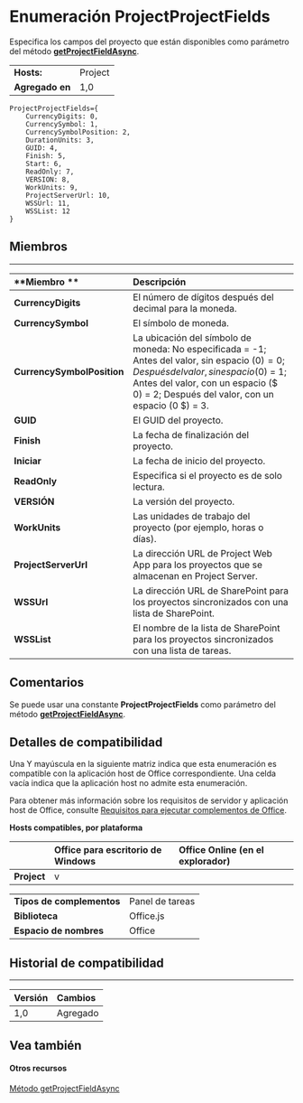 
# Enumeración ProjectProjectFields
Especifica los campos del proyecto que están disponibles como parámetro del método **[getProjectFieldAsync](../../reference/shared/projectdocument.getprojectfieldasync.md)**.

|||
|:-----|:-----|
|**Hosts:**|Project|
|**Agregado en**|1,0|

```
ProjectProjectFields={
    CurrencyDigits: 0, 
    CurrencySymbol: 1, 
    CurrencySymbolPosition: 2, 
    DurationUnits: 3,
    GUID: 4, 
    Finish: 5, 
    Start: 6, 
    ReadOnly: 7, 
    VERSION: 8, 
    WorkUnits: 9, 
    ProjectServerUrl: 10, 
    WSSUrl: 11, 
    WSSList: 12
}
```


## Miembros


****


|**Miembro	**|**Descripción**|
|:-----|:-----|
|**CurrencyDigits**|El número de dígitos después del decimal para la moneda.|
|**CurrencySymbol**|El símbolo de moneda.|
|**CurrencySymbolPosition**|La ubicación del símbolo de moneda: No especificada = -1; Antes del valor, sin espacio ($0) = 0; Después del valor, sin espacio (0$) = 1; Antes del valor, con un espacio ($ 0) = 2; Después del valor, con un espacio (0 $) = 3.|
|**GUID**|El GUID del proyecto.|
|**Finish**|La fecha de finalización del proyecto.|
|**Iniciar**|La fecha de inicio del proyecto.|
|**ReadOnly**|Especifica si el proyecto es de solo lectura.|
|**VERSIÓN**|La versión del proyecto.|
|**WorkUnits**|Las unidades de trabajo del proyecto (por ejemplo, horas o días).|
|**ProjectServerUrl**|La dirección URL de Project Web App para los proyectos que se almacenan en Project Server.|
|**WSSUrl**|La dirección URL de SharePoint para los proyectos sincronizados con una lista de SharePoint.|
|**WSSList**|El nombre de la lista de SharePoint para los proyectos sincronizados con una lista de tareas.|

## Comentarios

Se puede usar una constante **ProjectProjectFields** como parámetro del método **[getProjectFieldAsync](../../reference/shared/projectdocument.getprojectfieldasync.md)**.


## Detalles de compatibilidad


Una Y mayúscula en la siguiente matriz indica que esta enumeración es compatible con la aplicación host de Office correspondiente. Una celda vacía indica que la aplicación host no admite esta enumeración.

Para obtener más información sobre los requisitos de servidor y aplicación host de Office, consulte [Requisitos para ejecutar complementos de Office](../../docs/overview/requirements-for-running-office-add-ins.md).


**Hosts compatibles, por plataforma**


||**Office para escritorio de Windows**|**Office Online (en el explorador)**|
|:-----|:-----|:-----|
|**Project**|v||

|||
|:-----|:-----|
|**Tipos de complementos**|Panel de tareas|
|**Biblioteca**|Office.js|
|**Espacio de nombres**|Office|

## Historial de compatibilidad



****


|**Versión**|**Cambios**|
|:-----|:-----|
|1,0|Agregado|

## Vea también



#### Otros recursos


[Método getProjectFieldAsync](../../reference/shared/projectdocument.getprojectfieldasync.md)
